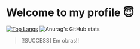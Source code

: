 # Welcome to my profile 😇

[![Top Langs](https://github-readme-stats.vercel.app/api/top-langs/?username=TiagoFerlaCamini)](https://github.com/anuraghazra/github-readme-stats)
![Anurag's GitHub stats](https://github-readme-stats.vercel.app/api?username=TiagoFerlaCamini&show_icons=true&theme=radical)
> [!SUCCESS]
> Em obras!!
